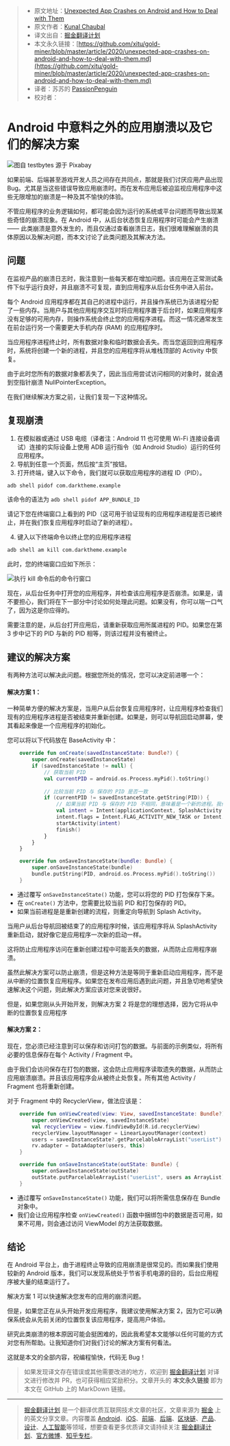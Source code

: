 > * 原文地址：[Unexpected App Crashes on Android and How to Deal with Them](https://levelup.gitconnected.com/unexpected-app-crashes-on-android-and-how-to-deal-with-them-c5d07512d99f)
> * 原文作者：[Kunal Chaubal](https://medium.com/@kunalchaubal)
> * 译文出自：[掘金翻译计划](https://github.com/xitu/gold-miner)
> * 本文永久链接：[https://github.com/xitu/gold-miner/blob/master/article/2020/unexpected-app-crashes-on-android-and-how-to-deal-with-them.md](https://github.com/xitu/gold-miner/blob/master/article/2020/unexpected-app-crashes-on-android-and-how-to-deal-with-them.md)
> * 译者：苏苏的 [PassionPenguin](https://github.com/PassionPenguin/)
> * 校对者：

# Android 中意料之外的应用崩溃以及它们的解决方案

![图自 [testbytes](https://pixabay.com/users/testbytes-1013799/?utm_source=link-attribution&amp;utm_medium=referral&amp;utm_campaign=image&amp;utm_content=762486) 源于 [Pixabay](https://pixabay.com/?utm_source=link-attribution&amp;utm_medium=referral&amp;utm_campaign=image&amp;utm_content=762486)](https://cdn-images-1.medium.com/max/2560/1*4WT3_B3SVKgvexQOTE_ZqQ.jpeg)

如果前端、后端甚至游戏开发人员之间存在共同点，那就是我们讨厌应用产品出现 Bug。尤其是当这些错误导致应用崩溃时。而在发布应用后被迫监视应用程序中这些无限增加的崩溃是一种及其不愉快的体验。

不管应用程序的业务逻辑如何，都可能会因为运行的系统或平台问题而导致出现某些奇怪的崩溃现象。在 Android 中，从后台状态恢复应用程序时可能会产生崩溃 —— 此类崩溃是意外发生的，而且仅通过查看崩溃日志，我们很难理解崩溃的具体原因以及解决问题，而本文讨论了此类问题及其解决方法。

## 问题

在监视产品的崩溃日志时，我注意到一些每天都在增加问题。该应用在正常测试条件下似乎运行良好，并且崩溃不可复现，直到应用程序从后台任务中进入前台。

每个 Android 应用程序都在其自己的进程中运行，并且操作系统已为该进程分配了一些内存。当用户与其他应用程序交互时将应用程序置于后台时，如果应用程序没有足够的可用内存，则操作系统会终止您的应用程序进程。而这一情况通常发生在前台运行另一个需要更大手机内存 (RAM) 的应用程序时。

当应用程序进程终止时，所有数据对象和临时数据会丢失。而当您返回到应用程序时，系统将创建一个新的进程，并且您的应用程序将从堆栈顶部的 Activity 中恢复。

由于此时您所有的数据对象都丢失了，因此当应用尝试访问相同的对象时，就会遇到空指针崩溃 NullPointerException。

在我们继续解决方案之前，让我们复现一下这种情况。

## 复现崩溃

1. 在模拟器或通过 USB 电缆（译者注：Android 11 也可使用 Wi-Fi 连接设备调试）连接的实际设备上使用 ADB 运行指令（如 Android Studio）运行的任何应用程序。
2. 导航到任意一个页面，然后按“主页”按钮。
3. 打开终端，键入以下命令，我们就可以获取应用程序的进程 ID（PID）。

```bash
adb shell pidof com.darktheme.example
```

该命令的语法为 `adb shell pidof APP_BUNDLE_ID`

请记下您在终端窗口上看到的 PID（这可用于验证现有的应用程序进程是否已被终止，并在我们恢复应用程序时启动了新的进程）。

4. 键入以下终端命令以终止您的应用程序进程

```bash
adb shell am kill com.darktheme.example
```

此时，您的终端窗口应如下所示：

![执行 kill 命令后的命令行窗口](https://cdn-images-1.medium.com/max/2276/1*pYpZN8FbnrYeo_6QPGqc0g.png)

现在，从后台任务中打开您的应用程序，并检查该应用程序是否崩溃。如果是，请不要担心，我们将在下一部分中讨论如何处理此问题。如果没有，你可以喘一口气了，因为这是你应得的。

需要注意的是，从后台打开应用后，请重新获取应用所属进程的 PID。如果您在第 3 步中记下的 PID 与新的 PID 相等，则该过程并没有被终止。

## 建议的解决方案

有两种方法可以解决此问题。根据您所处的情况，您可以决定前进哪一个：

#### 解决方案 1：

一种简单方便的解决方案是，当用户从后台恢复应用程序时，让应用程序检查我们现有的应用程序进程是否被结束并重新创建。如果是，则可以导航回启动屏幕，使其看起来像是一个应用程序的初始化。

您可以将以下代码放在 BaseActivity 中：

```Kotlin
    override fun onCreate(savedInstanceState: Bundle?) {
        super.onCreate(savedInstanceState)
        if (savedInstanceState != null) {
            // 获取当前 PID
            val currentPID = android.os.Process.myPid().toString()
            
            // 比较当前 PID 与 保存的 PID 是否一致
            if (currentPID != savedInstanceState.getString(PID)) {
                // 如果当前 PID 与 保存的 PID 不相同，意味着是一个新的进程。我们应该导航至 SplashActivity 重启应用
                val intent = Intent(applicationContext, SplashActivity::class.java)
                intent.flags = Intent.FLAG_ACTIVITY_NEW_TASK or Intent.FLAG_ACTIVITY_CLEAR_TASK
                startActivity(intent)
                finish()
            }
        }
    }

    override fun onSaveInstanceState(bundle: Bundle) {
        super.onSaveInstanceState(bundle)
        bundle.putString(PID, android.os.Process.myPid().toString())
    }
```

* 通过覆写 `onSaveInstanceState()` 功能，您可以将您的 PID 打包保存下来。
* 在 `onCreate()` 方法中，您需要比较当前 PID 和打包保存的 PID。
* 如果当前进程是是重新创建的流程，则重定向导航到 Splash Activity。

当用户从后台导航回被结束了的应用程序时候，该应用程序将从 SplashActivity 重新启动，就好像它是应用程序一次新的启动一样。

这将防止应用程序访问在重新创建过程中可能丢失的数据，从而防止应用程序崩溃。

虽然此解决方案可以防止崩溃，但是这种方法是等同于重新启动应用程序，而不是从中断的位置恢复应用程序。如果您在发布应用后遇到此问题，并且急切地希望快速解决这个问题，则此解决方案应该对您来说很好。

但是，如果您刚从头开始开发，则解决方案 2 将是您的理想选择，因为它将从中断的位置恢复应用程序

#### 解决方案 2：

现在，您必须已经注意到可以保存和访问打包的数据。与前面的示例类似，将所有必要的信息保存在每个 Activity / Fragment 中。

由于我们会访问保存在打包的数据，这会防止应用程序读取遗失的数据，从而防止应用崩溃崩溃。并且该应用程序会从被终止处恢复。所有其他 Activity / Fragment 也将重新创建。

对于 Fragment 中的 RecyclerView，做法应该是：

```Kotlin
    override fun onViewCreated(view: View, savedInstanceState: Bundle?) {
        super.onViewCreated(view, savedInstanceState)
        val recyclerView = view.findViewById(R.id.recyclerView)
        recyclerView.layoutManager = LinearLayoutManager(context)
        users = savedInstanceState?.getParcelableArrayList("userList") ?: viewModel.getUsers()
        rv.adapter = DataAdapter(users, this)
    }

    override fun onSaveInstanceState(outState: Bundle) {
        super.onSaveInstanceState(outState)
        outState.putParcelableArrayList("userList", users as ArrayList)
    }
```

* 通过覆写 `onSaveInstanceState()` 功能，我们可以将所需信息保存在 Bundle 对象中。
* 我们会让应用程序检查 `onViewCreated()` 函数中捆绑包中的数据是否可用，如果不可用，则会通过访问 ViewModel 的方法获取数据。

## 结论

在 Android 平台上，由于进程终止导致的应用崩溃是很常见的。而如果我们使用较新的 Android 版本，我们可以发现系统处于节省手机电源的目的，后台应用程序被大量的结束运行了。

解决方案 1 可以快速解决您发布的应用的崩溃问题。

但是，如果您正在从头开始开发应用程序，我建议使用解决方案 2，因为它可以确保系统会从先前关闭的位置恢复该应用程序，提高用户体验。

研究此类崩溃的根本原因可能会挺困难的，因此我希望本文能够以任何可能的方式对您有所帮助。让我知道你们对我们讨论的解决方案有何看法。

这就是本文的全部内容，祝编程愉快，代码无 Bug！

> 如果发现译文存在错误或其他需要改进的地方，欢迎到 [掘金翻译计划](https://github.com/xitu/gold-miner) 对译文进行修改并 PR，也可获得相应奖励积分。文章开头的 **本文永久链接** 即为本文在 GitHub 上的 MarkDown 链接。

---

> [掘金翻译计划](https://github.com/xitu/gold-miner) 是一个翻译优质互联网技术文章的社区，文章来源为 [掘金](https://juejin.im) 上的英文分享文章。内容覆盖 [Android](https://github.com/xitu/gold-miner#android)、[iOS](https://github.com/xitu/gold-miner#ios)、[前端](https://github.com/xitu/gold-miner#前端)、[后端](https://github.com/xitu/gold-miner#后端)、[区块链](https://github.com/xitu/gold-miner#区块链)、[产品](https://github.com/xitu/gold-miner#产品)、[设计](https://github.com/xitu/gold-miner#设计)、[人工智能](https://github.com/xitu/gold-miner#人工智能)等领域，想要查看更多优质译文请持续关注 [掘金翻译计划](https://github.com/xitu/gold-miner)、[官方微博](http://weibo.com/juejinfanyi)、[知乎专栏](https://zhuanlan.zhihu.com/juejinfanyi)。
